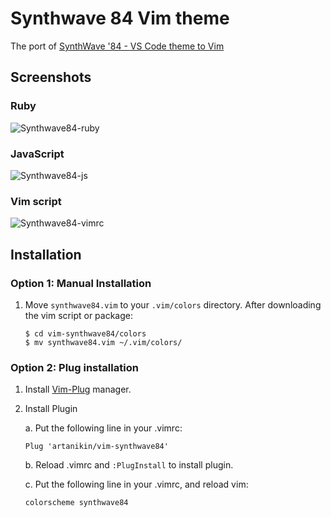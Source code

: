 # Synthwave 84 Vim theme

The port of [SynthWave '84 - VS Code theme to Vim](https://github.com/robb0wen/synthwave-vscode)

Screenshots
-----------

### Ruby
![Synthwave84-ruby](https://raw.githubusercontent.com/artanikin/vim-synthwave84/master/media/ruby2.png)

### JavaScript
![Synthwave84-js](https://raw.githubusercontent.com/artanikin/vim-synthwave84/master/media/js2.png)

### Vim script
![Synthwave84-vimrc](https://raw.githubusercontent.com/artanikin/vim-synthwave84/master/media/vim2.png)

Installation
------------

### Option 1: Manual Installation

1.  Move `synthwave84.vim` to your `.vim/colors` directory. After downloading the
    vim script or package:

        $ cd vim-synthwave84/colors
        $ mv synthwave84.vim ~/.vim/colors/

### Option 2: Plug installation

1. Install [Vim-Plug](https://github.com/junegunn/vim-plug) manager.

2. Install Plugin

    a. Put the following line in your .vimrc:

      ```Plug 'artanikin/vim-synthwave84'```

    b. Reload .vimrc and `:PlugInstall` to install plugin.

    c. Put the following line in your .vimrc, and reload vim:

      ```colorscheme synthwave84```




